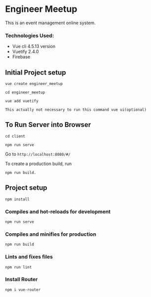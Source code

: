 # Engineer Meetup

This is an event management online system.


### Technologies Used:
* Vue cli 4.5.13 version
* Vuetify 2.4.0
* Firebase

## Initial Project setup
```
vue create engineer_meetup
```
```
cd engineer_meetup
```
```
vue add vuetify
```

```
This actually not necessary to run this command vue ui(optional)
```

## To Run Server into Browser
```
cd client
```

```
npm run serve
```
Go to ```http://localhost:8080/#/```

To create a production build, run
```
npm run build.
```

## Project setup
```
npm install
```

### Compiles and hot-reloads for development
```
npm run serve
```

### Compiles and minifies for production
```
npm run build
```

### Lints and fixes files
```
npm run lint
```

### Install Router
```
npm i vue-router
```
